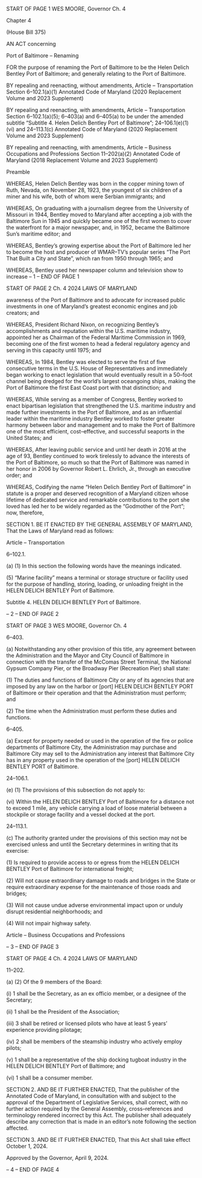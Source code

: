 START OF PAGE 1
WES MOORE, Governor Ch. 4

Chapter 4

(House Bill 375)

AN ACT concerning

Port of Baltimore – Renaming

FOR the purpose of renaming the Port of Baltimore to be the Helen Delich Bentley Port of
Baltimore; and generally relating to the Port of Baltimore.

BY repealing and reenacting, without amendments,
Article – Transportation
Section 6–102.1(a)(1)
Annotated Code of Maryland
(2020 Replacement Volume and 2023 Supplement)

BY repealing and reenacting, with amendments,
Article – Transportation
Section 6–102.1(a)(5); 6–403(a) and 6–405(a) to be under the amended subtitle
“Subtitle 4. Helen Delich Bentley Port of Baltimore”; 24–106.1(e)(1)(vi) and
24–113.1(c)
Annotated Code of Maryland
(2020 Replacement Volume and 2023 Supplement)

BY repealing and reenacting, with amendments,
Article – Business Occupations and Professions
Section 11–202(a)(2)
Annotated Code of Maryland
(2018 Replacement Volume and 2023 Supplement)

Preamble

WHEREAS, Helen Delich Bentley was born in the copper mining town of Ruth,
Nevada, on November 28, 1923, the youngest of six children of a miner and his wife, both
of whom were Serbian immigrants; and

WHEREAS, On graduating with a journalism degree from the University of Missouri
in 1944, Bentley moved to Maryland after accepting a job with the Baltimore Sun in 1945
and quickly became one of the first women to cover the waterfront for a major newspaper,
and, in 1952, became the Baltimore Sun’s maritime editor; and

WHEREAS, Bentley’s growing expertise about the Port of Baltimore led her to
become the host and producer of WMAR–TV’s popular series “The Port That Built a City
and State”, which ran from 1950 through 1965; and

WHEREAS, Bentley used her newspaper column and television show to increase
– 1 –
END OF PAGE 1

START OF PAGE 2
Ch. 4 2024 LAWS OF MARYLAND

awareness of the Port of Baltimore and to advocate for increased public investments in one
of Maryland’s greatest economic engines and job creators; and

WHEREAS, President Richard Nixon, on recognizing Bentley’s accomplishments
and reputation within the U.S. maritime industry, appointed her as Chairman of the
Federal Maritime Commission in 1969, becoming one of the first women to head a federal
regulatory agency and serving in this capacity until 1975; and

WHEREAS, In 1984, Bentley was elected to serve the first of five consecutive terms
in the U.S. House of Representatives and immediately began working to enact legislation
that would eventually result in a 50–foot channel being dredged for the world’s largest
oceangoing ships, making the Port of Baltimore the first East Coast port with that
distinction; and

WHEREAS, While serving as a member of Congress, Bentley worked to enact
bipartisan legislation that strengthened the U.S. maritime industry and made further
investments in the Port of Baltimore, and as an influential leader within the maritime
industry Bentley worked to foster greater harmony between labor and management and to
make the Port of Baltimore one of the most efficient, cost–effective, and successful seaports
in the United States; and

WHEREAS, After leaving public service and until her death in 2016 at the age of 93,
Bentley continued to work tirelessly to advance the interests of the Port of Baltimore, so
much so that the Port of Baltimore was named in her honor in 2006 by Governor Robert L.
Ehrlich, Jr., through an executive order; and

WHEREAS, Codifying the name “Helen Delich Bentley Port of Baltimore” in statute
is a proper and deserved recognition of a Maryland citizen whose lifetime of dedicated
service and remarkable contributions to the port she loved has led her to be widely regarded
as the “Godmother of the Port”; now, therefore,

SECTION 1. BE IT ENACTED BY THE GENERAL ASSEMBLY OF MARYLAND,
That the Laws of Maryland read as follows:

Article – Transportation

6–102.1.

(a) (1) In this section the following words have the meanings indicated.

(5) “Marine facility” means a terminal or storage structure or facility used
for the purpose of handling, storing, loading, or unloading freight in the HELEN DELICH
BENTLEY Port of Baltimore.

Subtitle 4. HELEN DELICH BENTLEY Port of Baltimore.

– 2 –
END OF PAGE 2

START OF PAGE 3
WES MOORE, Governor Ch. 4

6–403.

(a) Notwithstanding any other provision of this title, any agreement between the
Administration and the Mayor and City Council of Baltimore in connection with the
transfer of the McComas Street Terminal, the National Gypsum Company Pier, or the
Broadway Pier (Recreation Pier) shall state:

(1) The duties and functions of Baltimore City or any of its agencies that
are imposed by any law on the harbor or [port] HELEN DELICH BENTLEY PORT of
Baltimore or their operation and that the Administration must perform; and

(2) The time when the Administration must perform these duties and
functions.

6–405.

(a) Except for property needed or used in the operation of the fire or police
departments of Baltimore City, the Administration may purchase and Baltimore City may
sell to the Administration any interest that Baltimore City has in any property used in the
operation of the [port] HELEN DELICH BENTLEY PORT of Baltimore.

24–106.1.

(e) (1) The provisions of this subsection do not apply to:

(vi) Within the HELEN DELICH BENTLEY Port of Baltimore for a
distance not to exceed 1 mile, any vehicle carrying a load of loose material between a
stockpile or storage facility and a vessel docked at the port.

24–113.1.

(c) The authority granted under the provisions of this section may not be
exercised unless and until the Secretary determines in writing that its exercise:

(1) Is required to provide access to or egress from the HELEN DELICH
BENTLEY Port of Baltimore for international freight;

(2) Will not cause extraordinary damage to roads and bridges in the State
or require extraordinary expense for the maintenance of those roads and bridges;

(3) Will not cause undue adverse environmental impact upon or unduly
disrupt residential neighborhoods; and

(4) Will not impair highway safety.

Article – Business Occupations and Professions

– 3 –
END OF PAGE 3

START OF PAGE 4
Ch. 4 2024 LAWS OF MARYLAND

11–202.

(a) (2) Of the 9 members of the Board:

(i) 1 shall be the Secretary, as an ex officio member, or a designee of
the Secretary;

(ii) 1 shall be the President of the Association;

(iii) 3 shall be retired or licensed pilots who have at least 5 years’
experience providing pilotage;

(iv) 2 shall be members of the steamship industry who actively
employ pilots;

(v) 1 shall be a representative of the ship docking tugboat industry
in the HELEN DELICH BENTLEY Port of Baltimore; and

(vi) 1 shall be a consumer member.

SECTION 2. AND BE IT FURTHER ENACTED, That the publisher of the
Annotated Code of Maryland, in consultation with and subject to the approval of the
Department of Legislative Services, shall correct, with no further action required by the
General Assembly, cross–references and terminology rendered incorrect by this Act. The
publisher shall adequately describe any correction that is made in an editor’s note following
the section affected.

SECTION 3. AND BE IT FURTHER ENACTED, That this Act shall take effect
October 1, 2024.

Approved by the Governor, April 9, 2024.

– 4 –
END OF PAGE 4